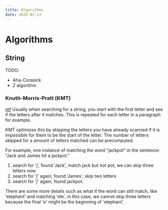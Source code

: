 ```yaml
---
title: Algorithms
date: 2025-01-13
---
```


# Algorithms

## String

TODO:

* Aha-Corasick
* Z algorithm

### Knuth-Morris-Pratt (KMT)

[ref](refhttps://www.cambridge.org/core/journals/journal-of-functional-programming/article/knuthmorrispratt-illustrated/8EFA77D663D585B68630E372BCE1EBA4)
Usually when searching for a string, you start with the first letter and see if
the letters after it matches. This is repeated for each letter in a paragraph
for example.

KMT optimizes this by skipping the letters you have already scanned if it is impossible
for them to be the start of the letter. The number of letters skipped for a amount of
letters matched can be precomputed.

For example, one instance of matching the word "jackpot" in the sentence:
"Jack and James hit a jackpot."

1. search for 'j', found 'Jack', match jack but not pot, we can skip three letters now
2. search for 'j' again, found 'James', skip two letters
3. search for 'j' again, found jackpot.

There are some more details such as what if the word can still match, like 'elephant' and matching
'ele', in this case, we cannot skip three letters because the final 'e' might be the beginning of
'elephant'.

